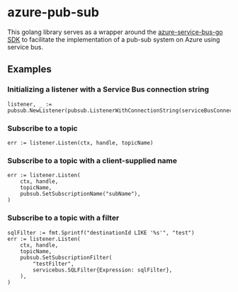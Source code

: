 # azure-pub-sub
This golang library serves as a wrapper around the [azure-service-bus-go SDK](https://github.com/Azure/azure-service-bus-go) to facilitate the implementation of a pub-sub system on Azure using service bus.

## Examples
### Initializing a listener with a Service Bus connection string
```
listener, _ := pubsub.NewListener(pubsub.ListenerWithConnectionString(serviceBusConnectionString))
```

### Subscribe to a topic
```
err := listener.Listen(ctx, handle, topicName)
```

### Subscribe to a topic with a client-supplied name
```
err := listener.Listen(
    ctx, handle,
    topicName,
    pubsub.SetSubscriptionName("subName"),
)
```

### Subscribe to a topic with a filter
```
sqlFilter := fmt.Sprintf("destinationId LIKE '%s'", "test")
err := listener.Listen(
    ctx, handle,
    topicName,
    pubsub.SetSubscriptionFilter(
        "testFilter",
        servicebus.SQLFilter{Expression: sqlFilter},
    ),
)
```
